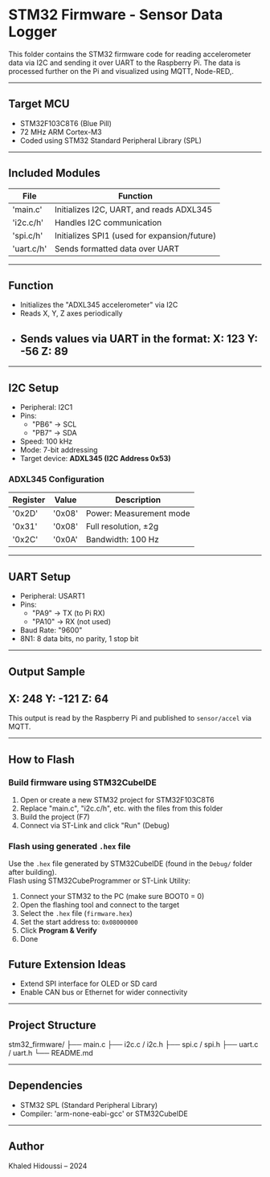 # STM32 Firmware - Sensor Data Logger

This folder contains the STM32 firmware code for reading accelerometer data via I2C and sending it over UART to the Raspberry Pi. The data is processed further on the Pi and visualized using MQTT, Node-RED,.


---

## Target MCU

- STM32F103C8T6 (Blue Pill)
- 72 MHz ARM Cortex-M3
- Coded using STM32 Standard Peripheral Library (SPL)

---

## Included Modules

| File         | Function                                       |
|--------------|------------------------------------------------|
| 'main.c'     | Initializes I2C, UART, and reads ADXL345       |
| 'i2c.c/h'    | Handles I2C communication                      |
| 'spi.c/h'    | Initializes SPI1 (used for expansion/future)   |
| 'uart.c/h'   | Sends formatted data over UART                 |

---

## Function

- Initializes the "ADXL345 accelerometer" via I2C
- Reads X, Y, Z axes periodically
- Sends values via UART in the format:
  X: 123
  Y: -56
  Z: 89
  ------------------------

---

## I2C Setup

- Peripheral: I2C1
- Pins:
  - "PB6" → SCL
  - "PB7" → SDA
- Speed: 100 kHz
- Mode: 7-bit addressing
- Target device: **ADXL345 (I2C Address 0x53)**

### ADXL345 Configuration

| Register | Value  | Description                     |
|----------|--------|---------------------------------|
| '0x2D'   | '0x08' | Power: Measurement mode         |
| '0x31'   | '0x08' | Full resolution, ±2g            |
| '0x2C'   | '0x0A' | Bandwidth: 100 Hz               |

---

## UART Setup

- Peripheral: USART1
- Pins:
  - "PA9" → TX (to Pi RX)
  - "PA10" → RX (not used)
- Baud Rate: "9600"
- 8N1: 8 data bits, no parity, 1 stop bit

---

## Output Sample


X: 248
Y: -121
Z: 64
------------------------

This output is read by the Raspberry Pi and published to `sensor/accel` via MQTT.

---

## How to Flash

### Build firmware using STM32CubeIDE
1. Open or create a new STM32 project for STM32F103C8T6
2. Replace "main.c", "i2c.c/h", etc. with the files from this folder
3. Build the project (F7)
4. Connect via ST-Link and click "Run" (Debug)

### Flash using generated `.hex` file

Use the `.hex` file generated by STM32CubeIDE (found in the `Debug/` folder after building).  
Flash using STM32CubeProgrammer or ST-Link Utility:

1. Connect your STM32 to the PC (make sure BOOT0 = 0)  
2. Open the flashing tool and connect to the target  
3. Select the `.hex` file (`firmware.hex`)  
4. Set the start address to: `0x08000000`  
5. Click **Program & Verify**  
6. Done


## Future Extension Ideas

- Extend SPI interface for OLED or SD card
- Enable CAN bus or Ethernet for wider connectivity

---

## Project Structure


stm32_firmware/
├── main.c
├── i2c.c / i2c.h
├── spi.c / spi.h
├── uart.c / uart.h
└── README.md  


---

## Dependencies

- STM32 SPL (Standard Peripheral Library)
- Compiler: 'arm-none-eabi-gcc' or STM32CubeIDE

---

## Author

Khaled Hidoussi – 2024
